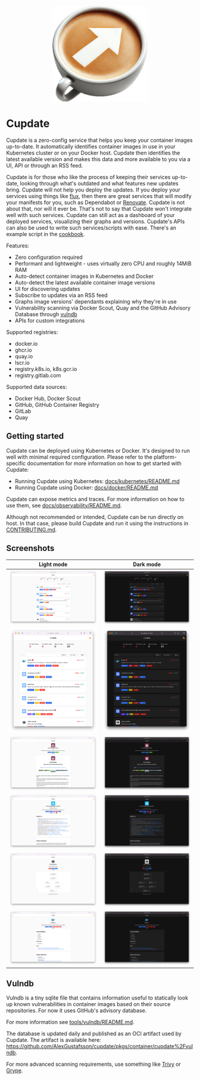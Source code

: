 <p align="center">
  <img src=".github/logo.png" alt="Logo">
</p>

# Cupdate

Cupdate is a zero-config service that helps you keep your container images
up-to-date. It automatically identifies container images in use in your
Kubernetes cluster or on your Docker host. Cupdate then identifies the latest
available version and makes this data and more available to you via a UI, API or
through an RSS feed.

Cupdate is for those who like the process of keeping their services up-to-date,
looking through what's outdated and what features new updates bring. Cupdate
will not help you deploy the updates. If you deploy your services using things
like [flux](https://github.com/fluxcd/flux2), then there are great services that
will modify your manifests for you, such as Dependabot or
[Renovate](https://github.com/renovatebot/renovate). Cupdate is not about that,
nor will it ever be. That's not to say that Cupdate won't integrate well with
such services. Cupdate can still act as a dashboard of your deployed services,
visualizing their graphs and versions. Cupdate's APIs can also be used to write
such services/scripts with ease. There's an example script in the
[cookbook](docs/cookbook/README.md).

Features:

- Zero configuration required
- Performant and lightweight - uses virtually zero CPU and roughly 14MiB RAM
- Auto-detect container images in Kubernetes and Docker
- Auto-detect the latest available container image versions
- UI for discovering updates
- Subscribe to updates via an RSS feed
- Graphs image versions' dependants explaining why they're in use
- Vulnerability scanning via Docker Scout, Quay and the
  GitHub Advisory Database through [vulndb](#vulndb)
- APIs for custom integrations

Supported registries:

- docker.io
- ghcr.io
- quay.io
- lscr.io
- registry.k8s.io, k8s.gcr.io
- registry.gitlab.com

Supported data sources:

- Docker Hub, Docker Scout
- GitHub, GitHub Container Registry
- GitLab
- Quay

## Getting started

Cupdate can be deployed using Kubernetes or Docker. It's designed to run well
with minimal required configuration. Please refer to the platform-specific
documentation for more information on how to get started with Cupdate:

- Running Cupdate using Kubernetes:
  [docs/kubernetes/README.md](docs/kubernetes/README.md)
- Running Cupdate using Docker:
  [docs/docker/README.md](docs/docker/README.md)

Cupdate can expose metrics and traces. For more information on how to use them,
see [docs/observability/README.md](docs/observability/README.md).

Although not recommended or intended, Cupdate can be run directly on host. In
that case, please build Cupdate and run it using the instructions in
[CONTRIBUTING.md](CONTRIBUTING.md).

## Screenshots

| Light mode                                                                                            | Dark mode                                                                                           |
| ----------------------------------------------------------------------------------------------------- | --------------------------------------------------------------------------------------------------- |
| ![Dashboard screenshot in light mode](./docs/screenshots/dashboard-light.png)                         | ![Dashboard screenshot in dark mode](./docs/screenshots/dashboard-dark.png)                         |
| ![Dashboard screenshot on small screen in light mode](./docs/screenshots/dashboard-small-light.png)   | ![Dashboard screenshot on small screen in dark mode](./docs/screenshots/dashboard-small-dark.png)   |
| ![Image page screenshot in light mode](./docs/screenshots/image-page-light.png)                       | ![Image page screenshot in dark mode](./docs/screenshots/image-page-dark.png)                       |
| ![Image page release screenshot page in light mode](./docs/screenshots/image-page-release-light.png)  | ![Image page release screenshot in dark mode](./docs/screenshots/image-page-release-dark.png)       |
| ![Image page graph screenshot page in light mode](./docs/screenshots/image-page-graph-light.png)      | ![Image page graph screenshot in dark mode](./docs/screenshots/image-page-graph-dark.png)           |
| ![Vulnerable image page screenshot in light mode](./docs/screenshots/image-page-vulnerable-light.png) | ![Vulnerable image page screenshot in dark mode](./docs/screenshots/image-page-vulnerable-dark.png) |

## Vulndb

Vulndb is a tiny sqlite file that contains information useful to statically look
up known vulnerabilities in container images based on their source repositories.
For now it uses GitHub's advisory database.

For more information see [tools/vulndb/README.md](tools/vulndb/README.md).

The database is updated daily and published as an OCI artifact used by Cupdate.
The artifact is available here:
<https://github.com/AlexGustafsson/cupdate/pkgs/container/cupdate%2Fvulndb>.

For more advanced scanning requirements, use something like
[Trivy](https://github.com/aquasecurity/trivy) or
[Grype](https://github.com/anchore/grype).
